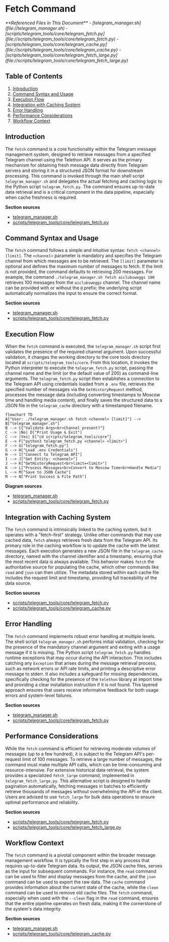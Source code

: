# Fetch Command

<cite>
**Referenced Files in This Document**   
- [telegram_manager.sh](file://telegram_manager.sh)
- [scripts/telegram_tools/core/telegram_fetch.py](file://scripts/telegram_tools/core/telegram_fetch.py)
- [scripts/telegram_tools/core/telegram_cache.py](file://scripts/telegram_tools/core/telegram_cache.py)
- [scripts/telegram_tools/core/telegram_fetch_large.py](file://scripts/telegram_tools/core/telegram_fetch_large.py)
</cite>

## Table of Contents
1. [Introduction](#introduction)
2. [Command Syntax and Usage](#command-syntax-and-usage)
3. [Execution Flow](#execution-flow)
4. [Integration with Caching System](#integration-with-caching-system)
5. [Error Handling](#error-handling)
6. [Performance Considerations](#performance-considerations)
7. [Workflow Context](#workflow-context)

## Introduction
The `fetch` command is a core functionality within the Telegram message management system, designed to retrieve messages from a specified Telegram channel using the Telethon API. It serves as the primary mechanism for obtaining fresh message data directly from Telegram servers and storing it in a structured JSON format for downstream processing. This command is invoked through the main shell script `telegram_manager.sh` and delegates the actual fetching and caching logic to the Python script `telegram_fetch.py`. The command ensures up-to-date data retrieval and is a critical component in the data pipeline, especially when cache freshness is required.

**Section sources**
- [telegram_manager.sh](file://telegram_manager.sh#L1-L23)
- [scripts/telegram_tools/core/telegram_fetch.py](file://scripts/telegram_tools/core/telegram_fetch.py#L1-L30)

## Command Syntax and Usage
The `fetch` command follows a simple and intuitive syntax: `fetch <channel> [limit]`. The `<channel>` parameter is mandatory and specifies the Telegram channel from which messages are to be retrieved. The `[limit]` parameter is optional and defines the maximum number of messages to fetch. If the limit is not provided, the command defaults to retrieving 200 messages. For example, the command `./telegram_manager.sh fetch aiclubsweggs 100` retrieves 100 messages from the `aiclubsweggs` channel. The channel name can be provided with or without the `@` prefix; the underlying script automatically normalizes the input to ensure the correct format.

**Section sources**
- [telegram_manager.sh](file://telegram_manager.sh#L9)
- [scripts/telegram_tools/core/telegram_fetch.py](file://scripts/telegram_tools/core/telegram_fetch.py#L124-L143)

## Execution Flow
When the `fetch` command is executed, the `telegram_manager.sh` script first validates the presence of the required channel argument. Upon successful validation, it changes the working directory to the core tools directory located at `scripts/telegram_tools/core`. From this location, it invokes the Python interpreter to execute the `telegram_fetch.py` script, passing the channel name and the limit (or the default value of 200) as command-line arguments. The `telegram_fetch.py` script then establishes a connection to the Telegram API using credentials loaded from a `.env` file, retrieves the specified number of messages via the `GetHistoryRequest` method, processes the message data (including converting timestamps to Moscow time and handling media content), and finally saves the structured data to a JSON file in the `telegram_cache` directory with a timestamped filename.

```mermaid
flowchart TD
A["User: ./telegram_manager.sh fetch <channel> [limit]"] --> B["telegram_manager.sh"]
B --> C{"Validate Args<br>Channel present?"}
C --> |No| D["Print Usage & Exit"]
C --> |Yes| E["cd scripts/telegram_tools/core"]
E --> F["python3 telegram_fetch.py <channel> <limit>"]
F --> G["telegram_fetch.py"]
G --> H["Load .env Credentials"]
H --> I["Connect to Telegram API"]
I --> J["Get Entity: <channel>"]
J --> K["GetHistoryRequest<br>limit=<limit>"]
K --> L["Process Messages<br>Convert to Moscow Time<br>Handle Media"]
L --> M["Save to JSON Cache"]
M --> N["Print Success & File Path"]
```

**Diagram sources**
- [telegram_manager.sh](file://telegram_manager.sh#L9-L11)
- [scripts/telegram_tools/core/telegram_fetch.py](file://scripts/telegram_tools/core/telegram_fetch.py#L22-L122)

## Integration with Caching System
The `fetch` command is intrinsically linked to the caching system, but it operates with a "fetch-first" strategy. Unlike other commands that may use cached data, `fetch` always retrieves fresh data from the Telegram API. Its primary role in the caching workflow is to update the cache with the latest messages. Each execution generates a new JSON file in the `telegram_cache` directory, named with the channel identifier and a timestamp, ensuring that the most recent data is always available. This behavior makes `fetch` the authoritative source for populating the cache, which other commands like `read` and `json` can then utilize. The metadata stored within each cache file includes the request limit and timestamp, providing full traceability of the data source.

**Section sources**
- [scripts/telegram_tools/core/telegram_fetch.py](file://scripts/telegram_tools/core/telegram_fetch.py#L22-L122)
- [scripts/telegram_tools/core/telegram_cache.py](file://scripts/telegram_tools/core/telegram_cache.py#L1-L50)

## Error Handling
The `fetch` command implements robust error handling at multiple levels. The shell script `telegram_manager.sh` performs initial validation, checking for the presence of the mandatory channel argument and exiting with a usage message if it is missing. The Python script `telegram_fetch.py` handles runtime exceptions that may occur during the API interaction. This includes catching any `Exception` that arises during the message retrieval process, such as network errors or API rate limits, and printing a descriptive error message to stderr. It also includes a safeguard for missing dependencies, specifically checking for the presence of the `telethon` library at import time and providing a clear installation instruction if it is not found. This layered approach ensures that users receive informative feedback for both usage errors and system-level failures.

**Section sources**
- [telegram_manager.sh](file://telegram_manager.sh#L9)
- [scripts/telegram_tools/core/telegram_fetch.py](file://scripts/telegram_tools/core/telegram_fetch.py#L124-L143)

## Performance Considerations
While the `fetch` command is efficient for retrieving moderate volumes of messages (up to a few hundred), it is subject to the Telegram API's per-request limit of 100 messages. To retrieve a large number of messages, the command must make multiple API calls, which can be time-consuming and resource-intensive. For extensive historical data retrieval, the system provides a specialized `fetch_large` command, implemented in `telegram_fetch_large.py`. This alternative script is designed to handle pagination automatically, fetching messages in batches to efficiently retrieve thousands of messages without overwhelming the API or the client. Users are advised to use `fetch_large` for bulk data operations to ensure optimal performance and reliability.

**Section sources**
- [scripts/telegram_tools/core/telegram_fetch.py](file://scripts/telegram_tools/core/telegram_fetch.py#L22-L122)
- [scripts/telegram_tools/core/telegram_fetch_large.py](file://scripts/telegram_tools/core/telegram_fetch_large.py#L0-L47)

## Workflow Context
The `fetch` command is a pivotal component within the broader message management workflow. It is typically the first step in any process that requires up-to-date Telegram data. Its output, the JSON cache files, serves as the input for subsequent commands. For instance, the `read` command can be used to filter and display messages from the cache, and the `json` command can be used to export the raw data. The `cache` command provides information about the current state of the cache, while the `clean` command can be used to remove old cache files. The `fetch` command, especially when used with the `--clean` flag in the `read` command, ensures that the entire pipeline operates on fresh data, making it the cornerstone of the system's data integrity.

**Section sources**
- [telegram_manager.sh](file://telegram_manager.sh#L1-L109)
- [scripts/telegram_tools/core/telegram_cache.py](file://scripts/telegram_tools/core/telegram_cache.py#L136-L175)